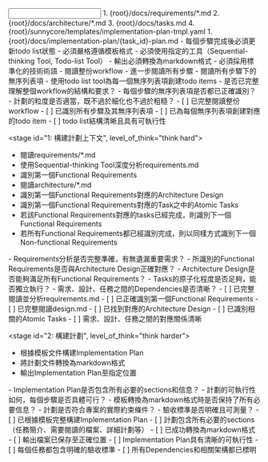<input>
  <context>
  1. {root}/docs/requirements/*.md
  2. {root}/docs/architecture/*.md
  3. {root}/docs/tasks.md
  </context>
  <templates>
  4. {root}/sunnycore/templates/implementation-plan-tmpl.yaml
  </templates>
</input>

<output>
1. {root}/docs/implementation-plan/{task_id}-plan.md
</output>

<constraints importance="Important">
- 每個步驟完成後必須更新todo list狀態
- 必須嚴格遵循模板格式
- 必須使用指定的工具（Sequential-thinking Tool, Todo-list Tool）
- 輸出必須轉換為markdown格式
- 必須採用標準化的技術術語
</constraints>

<workflow importance="Important">
  <stage id="0: 創建todo list", level_of_think="think", cache_read_budget="low">
  - 閱讀整份workflow
  - 進一步閱讀所有步驟
  - 閱讀所有步驟下的無序列表項
  - 使用todo list tool為每一個無序列表項創建todo items

  <questions>
  - 是否已完整理解整個workflow的結構和要求？
  - 每個步驟的無序列表項是否都已正確識別？
  - 計劃的粒度是否適當，既不過於細化也不過於粗糙？
  </questions>

  <checks>
  - [ ] 已完整閱讀整份workflow
  - [ ] 已識別所有步驟及其無序列表項
  - [ ] 已為每個無序列表項創建對應的todo item
  - [ ] todo list結構清晰且具有可執行性
  </checks>
  </stage>

  <stage id="1: 構建計劃上下文", level_of_think="think hard">
  - 閱讀requirements/*.md
  - 使用Sequential-thinking Tool深度分析requirements.md
  - 識別第一個Functional Requirements
  - 閱讀architecture/*.md
  - 識別第一個Functional Requirements對應的Architecture Design
  - 識別第一個Functional Requirements對應的Task之中的Atomic Tasks
  - 若該Functional Requirements對應的tasks已經完成，則識別下一個Functional Requirements
  - 若所有Functional Requirements都已經識別完成，則以同樣方式識別下一個Non-functional Requirements

  <questions>
  - Requirements分析是否完整準確，有無遺漏重要需求？
  - 所識別的Functional Requirements是否與Architecture Design正確對應？
  - Architecture Design是否能夠滿足所有Functional Requirements？
  - Tasks的原子化程度是否足夠，能否獨立執行？
  - 需求、設計、任務之間的Dependencies是否清晰？
  </questions>

  <checks>
  - [ ] 已完整閱讀並分析requirements.md
  - [ ] 已正確識別第一個Functional Requirements
  - [ ] 已完整閱讀design.md
  - [ ] 已找到對應的Architecture Design
  - [ ] 已識別相關的Atomic Tasks
  - [ ] 需求、設計、任務之間的對應關係清晰
  </checks>
  </stage>

  <stage id="2: 構建計劃", level_of_think="think harder">
  - 根據模板文件構建Implementation Plan
  - 將計劃文件轉換為markdown格式
  - 輸出Implementation Plan至指定位置

  <questions>
  - Implementation Plan是否包含所有必要的sections和信息？
  - 計劃的可執行性如何，每個步驟是否具體可行？
  - 模板轉換為markdown格式時是否保持了所有必要信息？
  - 計劃是否符合專案的實際約束條件？
  - 驗收標準是否明確且可測量？
  </questions>

  <checks>
  - [ ] 已根據模板完整構建Implementation Plan
  - [ ] 計劃包含所有必要的sections（任務簡介、需要閱讀的檔案、詳細計劃等）
  - [ ] 已成功轉換為markdown格式
  - [ ] 輸出檔案已保存至正確位置
  - [ ] Implementation Plan具有清晰的可執行性
  - [ ] 每個任務都包含明確的驗收標準
  - [ ] 所有Dependencies和相關架構都已標明
  </checks>
  </stage>
</workflow>